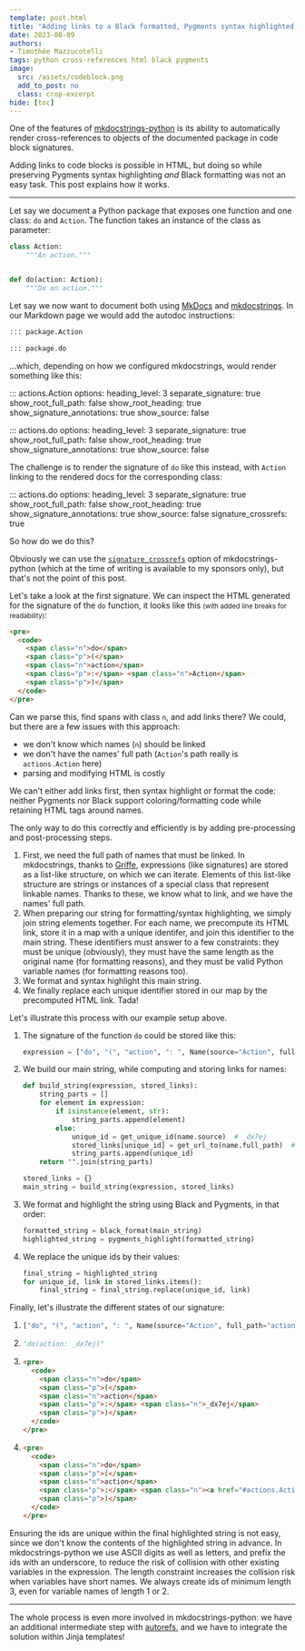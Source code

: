 ```yaml
---
template: post.html
title: "Adding links to a Black formatted, Pygments syntax highlighted Python code block"
date: 2023-08-09
authors:
- Timothée Mazzucotelli
tags: python cross-references html black pygments
image:
  src: /assets/codeblock.png
  add_to_post: no
  class: crop-excerpt
hide: [toc]
---
```


<style>
  .doc-object {
    border: 4px solid var(--md-typeset-table-color);
    padding-left: 16px;
    padding-right: 16px;
  }
</style>

One of the features of [mkdocstrings-python]
is its ability to automatically render cross-references to objects of the documented package
in code block signatures.

Adding links to code blocks is possible in HTML,
but doing so while preserving Pygments syntax highlighting
*and* Black formatting was not an easy task.
This post explains how it works.

<!--more-->

---

Let say we document a Python package that exposes one function and one class:
`do` and `Action`. The function takes an instance of the class as parameter:

```python
class Action:
    """An action."""


def do(action: Action):
    """Do an action."""
```

Let say we now want to document both using [MkDocs] and [mkdocstrings].
In our Markdown page we would add the autodoc instructions:

```md
::: package.Action

::: package.do
```

...which, depending on how we configured mkdocstrings,
would render something like this:

::: actions.Action
    options:
      heading_level: 3
      separate_signature: true
      show_root_full_path: false
      show_root_heading: true
      show_signature_annotations: true
      show_source: false

::: actions.do
    options:
      heading_level: 3
      separate_signature: true
      show_root_full_path: false
      show_root_heading: true
      show_signature_annotations: true
      show_source: false

The challenge is to render the signature of `do` like this instead,
with `Action` linking to the rendered docs for the corresponding class:

::: actions.do
    options:
      heading_level: 3
      separate_signature: true
      show_root_full_path: false
      show_root_heading: true
      show_signature_annotations: true
      show_source: false
      signature_crossrefs: true

So how do we do this?

Obviously we can use the
[`signature_crossrefs`](https://mkdocstrings.github.io/python/usage/configuration/signatures/#signature_crossrefs)
option of mkdocstrings-python (which at the time of writing is available to my sponsors only),
but that's not the point of this post.

Let's take a look at the first signature.
We can inspect the HTML generated for the signature
of the `do` function, it looks like this
<small>(with added line breaks for readability)</small>:

```html
<pre>
  <code>
    <span class="n">do</span>
    <span class="p">(</span>
    <span class="n">action</span>
    <span class="p">:</span> <span class="n">Action</span>
    <span class="p">)</span>
  </code>
</pre>
```

Can we parse this, find spans with class `n`, and add links there?
We could, but there are a few issues with this approach:

- we don't know which names (`n`) should be linked
- we don't have the names' full path (`Action`'s path really is `actions.Action` here)
- parsing and modifying HTML is costly

We can't either add links first, then syntax highlight or format the code:
neither Pygments nor Black support coloring/formatting code while
retaining HTML tags around names.

The only way to do this correctly and efficiently is by adding
pre-processing and post-processing steps.

1. First, we need the full path of names that must be linked.
   In mkdocstrings, thanks to [Griffe], expressions (like signatures)
   are stored as a list-like structure, on which we can iterate.
   Elements of this list-like structure are strings or instances
   of a special class that represent linkable names.
   Thanks to these, we know what to link, and we have the names' full path.
2. When preparing our string for formatting/syntax highlighting,
   we simply join string elements together. For each name,
   we precompute its HTML link, store it in a map with a unique identifer,
   and join this identifier to the main string. These identifiers
   must answer to a few constraints: they must be unique (obviously),
   they must have the same length as the original name (for formatting reasons),
   and they must be valid Python variable names (for formatting reasons too).
3. We format and syntax highlight this main string.
4. We finally replace each unique identifier stored in our map
   by the precomputed HTML link. Tada!

Let's illustrate this process with our example setup above.

1. The signature of the function `do` could be stored like this:

    ```python
    expression = ["do", "(", "action", ": ", Name(source="Action", full_path="actions.Action"), ")"]
    ```

2. We build our main string,
   while computing and storing links for names:
   
    ```python
    def build_string(expression, stored_links):
        string_parts = []
        for element in expression:
            if isinstance(element, str):
                string_parts.append(element)
            else:
                unique_id = get_unique_id(name.source)  # _dx7ej
                stored_links[unique_id] = get_url_to(name.full_path)  # <a href="#actions.Action">Action</a>
                string_parts.append(unique_id)
        return "".join(string_parts)

    stored_links = {}
    main_string = build_string(expression, stored_links)
    ```

3. We format and highlight the string using Black and Pygments, in that order:

    ```python
    formatted_string = black_format(main_string)
    highlighted_string = pygments_highlight(formatted_string)
    ```

4. We replace the unique ids by their values:

    ```python
    final_string = highlighted_string
    for unique_id, link in stored_links.items():
        final_string = final_string.replace(unique_id, link)
    ```

Finally, let's illustrate the different states of our signature:

1. 
    ```python
    ["do", "(", "action", ": ", Name(source="Action", full_path="actions.Action"), ")"]
    ```
2. 
    ```python
    "do(action: _dx7ej)"
    ```
3. 
    ```html    
    <pre>
      <code>
        <span class="n">do</span>
        <span class="p">(</span>
        <span class="n">action</span>
        <span class="p">:</span> <span class="n">_dx7ej</span>
        <span class="p">)</span>
      </code>
    </pre>
    ```
4. 
    ```html    
    <pre>
      <code>
        <span class="n">do</span>
        <span class="p">(</span>
        <span class="n">action</span>
        <span class="p">:</span> <span class="n"><a href="#actions.Action">Action</a></span>
        <span class="p">)</span>
      </code>
    </pre>
    ```

Ensuring the ids are unique within the final highlighted string is not easy,
since we don't know the contents of the highlighted string in advance.
In mkdocstrings-python we use ASCII digits as well as letters,
 and prefix the ids with an underscore, to reduce
the risk of collision with other existing variables in the expression.
The length constraint increases the collision risk when variables have short names.
We always create ids of minimum length 3, even for variable names of length 1 or 2.

---

The whole process is even more involved in mkdocstrings-python:
we have an additional intermediate step with [autorefs],
and we have to integrate the solution within Jinja templates!

[autorefs]: https://mkdocstrings.github.io/autorefs
[Griffe]: https://mkdocstrings.github.io/griffe
[MkDocs]: https://www.mkdocs.org/
[mkdocstrings]: https://mkdocstrings.github.io
[mkdocstrings-python]: https://mkdocstrings.github.io/python